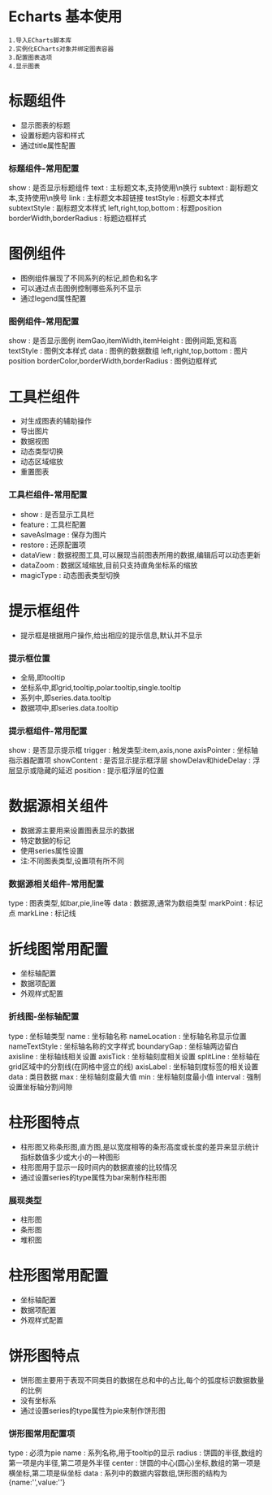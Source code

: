 # Echarts 基本使用
```
1.导入ECharts脚本库
2.实例化ECharts对象并绑定图表容器
3.配置图表选项
4.显示图表
```

# 标题组件
* 显示图表的标题
* 设置标题内容和样式
* 通过title属性配置

### 标题组件-常用配置
show : 是否显示标题组件
text : 主标题文本,支持使用\n换行
subtext : 副标题文本,支持使用\n换号
link : 主标题文本超链接
testStyle : 标题文本样式
subtextStyle : 副标题文本样式
left,right,top,bottom : 标题position
borderWidth,borderRadius : 标题边框样式

# 图例组件
* 图例组件展现了不同系列的标记,颜色和名字
* 可以通过点击图例控制哪些系列不显示
* 通过legend属性配置

### 图例组件-常用配置
show : 是否显示图例
itemGao,itemWidth,itemHeight : 图例间距,宽和高
textStyle : 图例文本样式
data : 图例的数据数组
left,right,top,bottom : 图片position
borderColor,borderWidth,borderRadius : 图例边框样式

# 工具栏组件
* 对生成图表的辅助操作
* 导出图片
* 数据视图
* 动态类型切换
* 动态区域缩放
* 重置图表

### 工具栏组件-常用配置
* show : 是否显示工具栏
* feature : 工具栏配置
* saveAsImage : 保存为图片
* restore : 还原配置项
* dataView : 数据视图工具,可以展现当前图表所用的数据,编辑后可以动态更新
* dataZoom : 数据区域缩放,目前只支持直角坐标系的缩放
* magicType : 动态图表类型切换

# 提示框组件
* 提示框是根据用户操作,给出相应的提示信息,默认并不显示
### 提示框位置
* 全局,即tooltip
* 坐标系中,即grid,tooltip,polar.tooltip,single.tooltip
* 系列中,即series.data.tooltip
* 数据项中,即series.data.tooltip

### 提示框组件-常用配置
show : 是否显示提示框
trigger : 触发类型:item,axis,none
axisPointer : 坐标轴指示器配置项
showContent : 是否显示提示框浮层
showDelav和hideDelay : 浮层显示或隐藏的延迟
position : 提示框浮层的位置

# 数据源相关组件
* 数据源主要用来设置图表显示的数据
* 特定数据的标记
* 使用series属性设置
* 注:不同图表类型,设置项有所不同

### 数据源相关组件-常用配置
type : 图表类型,如bar,pie,line等
data : 数据源,通常为数组类型
markPoint : 标记点
markLine : 标记线

# 折线图常用配置
* 坐标轴配置
* 数据项配置
* 外观样式配置

### 折线图-坐标轴配置
type : 坐标轴类型
name : 坐标轴名称
nameLocation : 坐标轴名称显示位置
nameTextStyle : 坐标轴名称的文字样式
boundaryGap : 坐标轴两边留白
axisline : 坐标轴线相关设置
axisTick : 坐标轴刻度相关设置
splitLine : 坐标轴在grid区域中的分割线(在网格中竖立的线)
axisLabel : 坐标轴刻度标签的相关设置
data : 类目数据
max : 坐标轴刻度最大值
min : 坐标轴刻度最小值
interval : 强制设置坐标轴分割间隙

# 柱形图特点
* 柱形图又称条形图,直方图,是以宽度相等的条形高度或长度的差异来显示统计指标数值多少或大小的一种图形
* 柱形图用于显示一段时间内的数据直接的比较情况
* 通过设置series的type属性为bar来制作柱形图

### 展现类型
* 柱形图
* 条形图
* 堆积图

# 柱形图常用配置
* 坐标轴配置
* 数据项配置
* 外观样式配置

# 饼形图特点
* 饼形图主要用于表现不同类目的数据在总和中的占比,每个的弧度标识数据数量的比例
* 没有坐标系
* 通过设置series的type属性为pie来制作饼形图

### 饼形图常用配置项
type : 必须为pie
name : 系列名称,用于tooltip的显示
radius : 饼圆的半径,数组的第一项是内半径,第二项是外半径
center : 饼圆的中心(圆心)坐标,数组的第一项是横坐标,第二项是纵坐标
data : 系列中的数据内容数组,饼形图的结构为{name:'',value:''}








